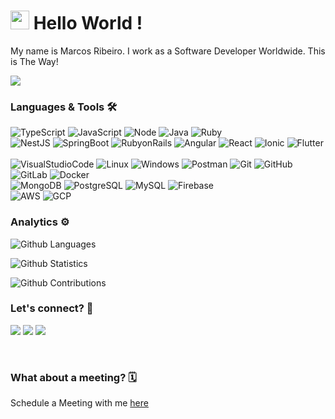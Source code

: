 
<h1><img src="https://emojis.slackmojis.com/emojis/images/1531849430/4246/blob-sunglasses.gif?1531849430" width="30"/> Hello World ! </h1>


My name is Marcos Ribeiro. I work as a Software Developer Worldwide. This is The Way!

![](https://media.giphy.com/media/j0eRJzyW7XjMpu1Pqd/giphy.gif)

<!-- ![](http://estruyf-github.azurewebsites.net/api/VisitorHit?user=MarcosRibeiroJesus&repo=MarcosRibeiroJesus&countColorcountColor) -->

### Languages & Tools 🛠  
![TypeScript](https://img.shields.io/badge/-TypeScript-05122A?style=flat&color=green)&nbsp;![JavaScript](https://img.shields.io/badge/-JavaScript-05122A?style=flat&color=green)&nbsp;![Node](https://img.shields.io/badge/-Node-05122A?style=flat&color=green)&nbsp;![Java](https://img.shields.io/badge/-Java-05122A?style=flat&color=green)&nbsp;![Ruby](https://img.shields.io/badge/-Ruby-05122A?style=flat&color=green)&nbsp;  
![NestJS](https://img.shields.io/badge/-NestJS-05122A?style=flat&color=orange)&nbsp;![SpringBoot](https://img.shields.io/badge/-SpringBoot-05122A?style=flat&color=orange)&nbsp;![RubyonRails](https://img.shields.io/badge/-RubyonRails-05122A?style=flat&color=orange)&nbsp;![Angular](https://img.shields.io/badge/-Angular-05122A?style=flat&color=orange)&nbsp;![React](https://img.shields.io/badge/-React-05122A?style=flat&color=orange)&nbsp;![Ionic](https://img.shields.io/badge/-Ionic-05122A?style=flat&color=orange)&nbsp;![Flutter](https://img.shields.io/badge/-Flutter-05122A?style=flat&color=orange)&nbsp;  
![VisualStudioCode](https://img.shields.io/badge/-VisualStudioCode-05122A?style=flat&color=gray)&nbsp;![Linux](https://img.shields.io/badge/-Linux-05122A?style=flat&color=gray)&nbsp;![Windows](https://img.shields.io/badge/-Windows-05122A?style=flat&color=gray)&nbsp;![Postman](https://img.shields.io/badge/-Postman-05122A?style=flat&color=gray)&nbsp;![Git](https://img.shields.io/badge/-Git-05122A?style=flat&color=gray)&nbsp;![GitHub](https://img.shields.io/badge/-GitHub-05122A?style=flat&color=gray)&nbsp;![GitLab](https://img.shields.io/badge/-GitLab-05122A?style=flat&color=gray)&nbsp;![Docker](https://img.shields.io/badge/-Docker-05122A?style=flat&color=gray)&nbsp;  
![MongoDB](https://img.shields.io/badge/-MongoDB-05122A?style=flat&color=yellow)&nbsp;![PostgreSQL](https://img.shields.io/badge/-PostgreSQL-05122A?style=flat&color=yellow)&nbsp;![MySQL](https://img.shields.io/badge/-MySQL-05122A?style=flat&color=yellow)&nbsp;![Firebase](https://img.shields.io/badge/-Firebase-05122A?style=flat&color=yellow)&nbsp;  
![AWS](https://img.shields.io/badge/-AWS-05122A?style=flat&color=blue)&nbsp;![GCP](https://img.shields.io/badge/-GCP-05122A?style=flat&color=blue)&nbsp;  


### Analytics ⚙️

![Github Languages](https://github-readme-stats.vercel.app/api/top-langs/?username=MarcosRibeiroJesus&layout=compact&count_private=true)

![Github Statistics](https://github-readme-stats.vercel.app/api/?username=MarcosRibeiroJesus&count_private=true&show_icons=true)

![Github Contributions](https://github-readme-streak-stats.herokuapp.com/?user=MarcosRibeiroJesus&hide_border=true)

### Let's connect? 🤝

<p align="left">

<a href="https://www.linkedin.com/in/marcosync/"><img src="https://img.shields.io/badge/-LinkedIn-0077B5?style=flat&logo=Linkedin&logoColor=white"/></a>  <a href="https://twitter.com/MarcosRJesus"><img src="https://img.shields.io/badge/-Twitter-%231DA1F2?style=flat&logo=twitter&logoColor=white"/></a>  <a href="https://www.instagram.com/marcosrjesus_official/"><img src="https://img.shields.io/badge/-Instagram-E4405F?style=flat&logo=instagram&logoColor=white"/></a>

</p>
<br />

### What about a meeting? 🗓️
Schedule a Meeting with me [here](https://calendly.com/marcos-ribeiro-de-jesus)
